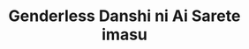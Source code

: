 --- 
title: "Genderless Danshi ni Ai Sarete imasu"
publishdate: "2018-12-31T16:48:46+02:00"
src: "https://365manga.net/manga/genderless-danshi-ni-ai-sarete-imasu"
image: "https://data.365manga.net/images/thumbnails/32650-genderless-danshi-ni-ai-sarete-imasu.jpg"
description: " This is a story about the romantic relationship between Wako, an OL who works for a publishing company and is dating a genderless man who has the perfect makeup, clothes, hair and nails. It depicts their daily lives between a boyfriend who only aim is to be beautiful for her."
---